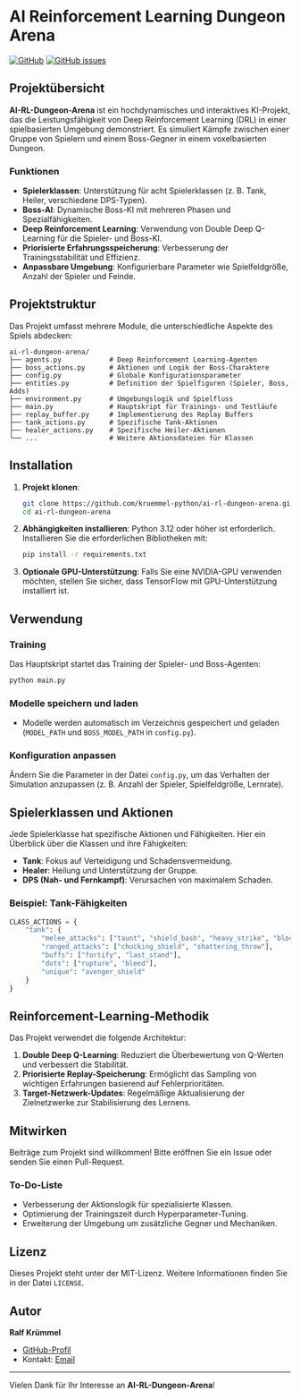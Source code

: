 # AI Reinforcement Learning Dungeon Arena

[![GitHub](https://img.shields.io/github/license/kruemmel-python/ai-rl-dungeon-arena)](https://github.com/kruemmel-python/ai-rl-dungeon-arena/blob/main/LICENSE)
[![GitHub issues](https://img.shields.io/github/issues/kruemmel-python/ai-rl-dungeon-arena)](https://github.com/kruemmel-python/ai-rl-dungeon-arena/issues)

## Projektübersicht

**AI-RL-Dungeon-Arena** ist ein hochdynamisches und interaktives KI-Projekt, das die Leistungsfähigkeit von Deep Reinforcement Learning (DRL) in einer spielbasierten Umgebung demonstriert. Es simuliert Kämpfe zwischen einer Gruppe von Spielern und einem Boss-Gegner in einem voxelbasierten Dungeon.

### Funktionen
- **Spielerklassen**: Unterstützung für acht Spielerklassen (z. B. Tank, Heiler, verschiedene DPS-Typen).
- **Boss-AI**: Dynamische Boss-KI mit mehreren Phasen und Spezialfähigkeiten.
- **Deep Reinforcement Learning**: Verwendung von Double Deep Q-Learning für die Spieler- und Boss-KI.
- **Priorisierte Erfahrungsspeicherung**: Verbesserung der Trainingsstabilität und Effizienz.
- **Anpassbare Umgebung**: Konfigurierbare Parameter wie Spielfeldgröße, Anzahl der Spieler und Feinde.

## Projektstruktur

Das Projekt umfasst mehrere Module, die unterschiedliche Aspekte des Spiels abdecken:

```plaintext
ai-rl-dungeon-arena/
├── agents.py            # Deep Reinforcement Learning-Agenten
├── boss_actions.py      # Aktionen und Logik der Boss-Charaktere
├── config.py            # Globale Konfigurationsparameter
├── entities.py          # Definition der Spielfiguren (Spieler, Boss, Adds)
├── environment.py       # Umgebungslogik und Spielfluss
├── main.py              # Hauptskript für Trainings- und Testläufe
├── replay_buffer.py     # Implementierung des Replay Buffers
├── tank_actions.py      # Spezifische Tank-Aktionen
├── healer_actions.py    # Spezifische Heiler-Aktionen
└── ...                  # Weitere Aktionsdateien für Klassen
```

## Installation

1. **Projekt klonen**:
   ```bash
   git clone https://github.com/kruemmel-python/ai-rl-dungeon-arena.git
   cd ai-rl-dungeon-arena
   ```

2. **Abhängigkeiten installieren**:
   Python 3.12 oder höher ist erforderlich. Installieren Sie die erforderlichen Bibliotheken mit:
   ```bash
   pip install -r requirements.txt
   ```

3. **Optionale GPU-Unterstützung**:
   Falls Sie eine NVIDIA-GPU verwenden möchten, stellen Sie sicher, dass TensorFlow mit GPU-Unterstützung installiert ist.

## Verwendung

### Training
Das Hauptskript startet das Training der Spieler- und Boss-Agenten:
```bash
python main.py
```

### Modelle speichern und laden
- Modelle werden automatisch im Verzeichnis gespeichert und geladen (`MODEL_PATH` und `BOSS_MODEL_PATH` in `config.py`).

### Konfiguration anpassen
Ändern Sie die Parameter in der Datei `config.py`, um das Verhalten der Simulation anzupassen (z. B. Anzahl der Spieler, Spielfeldgröße, Lernrate).

## Spielerklassen und Aktionen

Jede Spielerklasse hat spezifische Aktionen und Fähigkeiten. Hier ein Überblick über die Klassen und ihre Fähigkeiten:

- **Tank**: Fokus auf Verteidigung und Schadensvermeidung.
- **Healer**: Heilung und Unterstützung der Gruppe.
- **DPS (Nah- und Fernkampf)**: Verursachen von maximalem Schaden.

### Beispiel: Tank-Fähigkeiten
```python
CLASS_ACTIONS = {
    "tank": {
        "melee_attacks": ["taunt", "shield_bash", "heavy_strike", "block", "sweep"],
        "ranged_attacks": ["chucking_shield", "shattering_throw"],
        "buffs": ["fortify", "last_stand"],
        "dots": ["rupture", "bleed"],
        "unique": "avenger_shield"
    }
}
```

## Reinforcement-Learning-Methodik

Das Projekt verwendet die folgende Architektur:

1. **Double Deep Q-Learning**: Reduziert die Überbewertung von Q-Werten und verbessert die Stabilität.
2. **Priorisierte Replay-Speicherung**: Ermöglicht das Sampling von wichtigen Erfahrungen basierend auf Fehlerprioritäten.
3. **Target-Netzwerk-Updates**: Regelmäßige Aktualisierung der Zielnetzwerke zur Stabilisierung des Lernens.

## Mitwirken
Beiträge zum Projekt sind willkommen! Bitte eröffnen Sie ein Issue oder senden Sie einen Pull-Request.

### To-Do-Liste
- Verbesserung der Aktionslogik für spezialisierte Klassen.
- Optimierung der Trainingszeit durch Hyperparameter-Tuning.
- Erweiterung der Umgebung um zusätzliche Gegner und Mechaniken.

## Lizenz
Dieses Projekt steht unter der MIT-Lizenz. Weitere Informationen finden Sie in der Datei `LICENSE`.

## Autor
**Ralf Krümmel**

- [GitHub-Profil](https://github.com/kruemmel-python)
- Kontakt: [Email](mailto:ralf.kruemmel@example.com)

---

Vielen Dank für Ihr Interesse an **AI-RL-Dungeon-Arena**! 


